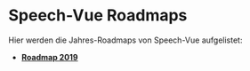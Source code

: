 # Speech-Vue Roadmaps

Hier werden die Jahres-Roadmaps von Speech-Vue aufgelistet:


* **[Roadmap 2019](./Roadmap-2019.md)**
